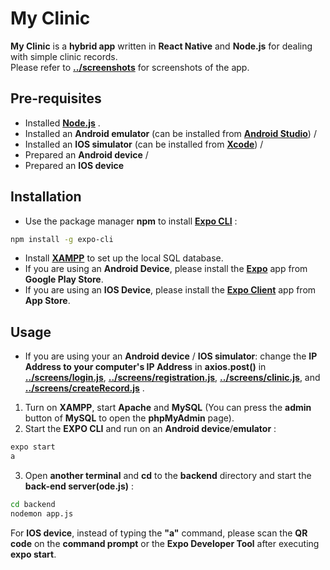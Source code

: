 # My Clinic

**My Clinic** is a **hybrid app** written in **React Native** and **Node.js** for dealing with simple clinic records.<br />
Please refer to **[../screenshots](https://github.com/briankwong65/myClinic/tree/master/screenshots)** for screenshots of the app.

## Pre-requisites

- Installed **[Node.js](https://nodejs.org/en/)** .
- Installed an **Android emulator** (can be installed from **[Android Studio](https://developer.android.com/studio)**) / 
- Installed an **IOS simulator** (can be installed from **[Xcode](https://apps.apple.com/hk/app/xcode/id497799835?mt=12)**) /
- Prepared an **Android device** /
- Prepared an **IOS device**


## Installation

- Use the package manager **npm** to install **[Expo CLI](https://docs.expo.io/workflow/expo-cli/)** :

```bash
npm install -g expo-cli
```
- Install **[XAMPP](https://www.apachefriends.org/index.html)** to set up the local SQL database.
- If you are using an **Android Device**, please install the **[Expo](https://play.google.com/store/apps/details?id=host.exp.exponent&hl=zh_HK)** app from **Google Play Store**.
- If you are using an **IOS Device**, please install the **[Expo Client](https://apps.apple.com/us/app/expo-client/id982107779)** app from **App Store**.

## Usage
- If you are using your an **Android device** / **IOS simulator**:
 change the **IP Address to your computer's IP Address** in **axios.post()** in **[../screens/login.js](https://github.com/briankwong65/myClinic/blob/master/screens/login.js)**, **[../screens/registration.js](https://github.com/briankwong65/myClinic/blob/master/screens/registration.js)**, **[../screens/clinic.js](https://github.com/briankwong65/myClinic/blob/master/screens/clinic.js)**, and **[../screens/createRecord.js](https://github.com/briankwong65/myClinic/blob/master/screens/createRecord.js)** .
1. Turn on **XAMPP**, start **Apache** and **MySQL** (You can press the **admin** button of **MySQL** to open the **phpMyAdmin** page).
2. Start the **EXPO CLI** and run on an **Android device**/**emulator** :

```bash
expo start
a
```
3. Open **another terminal** and **cd** to the **backend** directory and start the **back-end server(ode.js)** :

```bash
cd backend
nodemon app.js
```
For **IOS device**, instead of typing the **"a"** command, please scan the **QR code** on the **command prompt** or the **Expo Developer Tool** after executing **expo start**.
